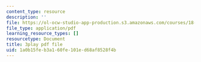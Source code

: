 ```yaml
---
content_type: resource
description: ''
file: https://ol-ocw-studio-app-production.s3.amazonaws.com/courses/18-01sc-single-variable-calculus-fall-2010/1a0b15feb3a160fe101ed68af8528f4b_BSAA0akmPEU.pdf
file_type: application/pdf
learning_resource_types: []
resourcetype: Document
title: 3play pdf file
uid: 1a0b15fe-b3a1-60fe-101e-d68af8528f4b
---
```

